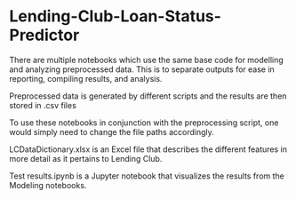# Lending-Club-Loan-Status-Predictor
There are multiple notebooks which use the same base code for modelling and analyzing preprocessed data.
This is to separate outputs for ease in reporting, compiling results, and analysis. 

Preprocessed data is generated by different scripts and the results are then stored in .csv files

To use these notebooks in conjunction with the preprocessing script, one would simply need to change the 
file paths accordingly.

LCDataDictionary.xlsx is an Excel file that describes the different features in more detail as it pertains to Lending Club.

Test results.ipynb is a Jupyter notebook that visualizes the results from the Modeling notebooks. 
